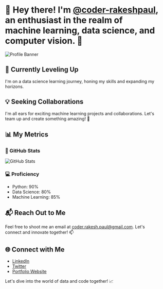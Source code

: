 # 👋 Hey there! I'm [@coder-rakeshpaul](https://github.com/coder-rakeshpaul/coder-rakeshpaul), an enthusiast in the realm of machine learning, data science, and computer vision. 🚀

![Profile Banner](https://png.pngtree.com/background/20210714/original/pngtree-data-science-background-banner-template-design-picture-image_1246228.jpg)

## 🌱 Currently Leveling Up
I'm on a data science learning journey, honing my skills and expanding my horizons.

## 💡 Seeking Collaborations
I'm all ears for exciting machine learning projects and collaborations. Let's team up and create something amazing! 🤝

## 📊 My Metrics

### 🚀 GitHub Stats
![GitHub Stats](https://github-readme-stats.vercel.app/api?username=coder-rakeshpaul&show=reviews,discussions_started,discussions_answered,prs_merged,prs_merged_percentage)

### 💻 Proficiency
- Python: 90%
- Data Science: 80%
- Machine Learning: 85%

## 📬 Reach Out to Me
Feel free to shoot me an email at [coder.rakesh.paul@gmail.com](mailto:coder.rakesh.paul@gmail.com). Let's connect and innovate together! 📫

## 🌐 Connect with Me
- [LinkedIn](insert_linkedin_profile_link_here)
- [Twitter](insert_twitter_profile_link_here)
- [Portfolio Website](insert_portfolio_website_link_here)

Let's dive into the world of data and code together! 📈
